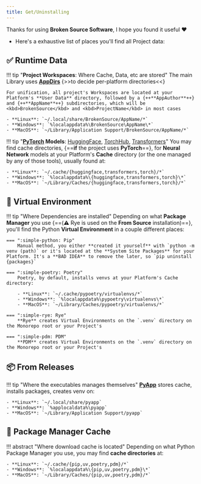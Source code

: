```yaml
---
title: Get/Uninstalling
---
```


Thanks for using **Broken Source Software**, I hope you found it useful ❤️

- Here's a exhaustive list of places you'll find all Project data:

## ✅ Runtime Data

!!! tip "**Project Workspaces**: Where Cache, Data, etc are stored"
    The main Library uses [**AppDirs**](https://pypi.org/project/appdirs) {>>to decide per-platform directories<<}

    For unification, all project's Workspaces are located at your Platform's **User Data** directory, followed by a {++**AppAuthor**++} and {++**AppName**++} subdirectories, which will be <kbd>BrokenSource</kbd> and <kbd>ProjectName</kbd> in most cases

    - **Linux**: `~/.local/share/BrokenSource/AppName/*`
    - **Windows**: `%localappdata%\BrokenSource\AppName\*`
    - **MacOS**: `~/Library/Application Support/BrokenSource/AppName/*`

!!! tip "**[**PyTorch**](https://pytorch.org/) Models**: [HuggingFace](https://huggingface.co/), [TorchHub](https://pytorch.org/hub/), [Transformers](https://github.com/huggingface/transformers)"
    You may find cache directories, {==**if** the project uses **PyTorch**==}, for **Neural Network** models at your Platform's **Cache** directory (or the one managed by any of those tools), usually found at:

    - **Linux**: `~/.cache/{huggingface,transformers,torch}/*`
    - **Windows**: `%localappdata%\{huggingface,transformers,torch}\*`
    - **MacOS**: `~/Library/Caches/{huggingface,transformers,torch}/*`

## 🐍 Virtual Environment

!!! tip "Where Dependencies are installed"
    Depending on what **Package Manager** you use {==(⚠️ Rye is used on the **From Source** installation)==}, you'll find the Python **Virtual Environment** in a couple different places:

    === ":simple-python: Pip"
        Manual method, you either **created it yourself** with `python -m venv (path)` or it's located at the **System Site Packages** for your Platform. It's a **BAD IDEA** to remove the later, so `pip uninstall {packages}`

    === ":simple-poetry: Poetry"
        Poetry, by default, installs venvs at your Platform's Cache directory:

        - **Linux**: `~/.cache/pypoetry/virtualenvs/*`
        - **Windows**: `%localappdata%\pypoetry\virtualenvs\*`
        - **MacOS**: `~/Library/Caches/pypoetry/virtualenvs/*`

    === ":simple-rye: Rye"
        **Rye** creates Virtual Environments on the `.venv` directory on the Monorepo root or your Project's

    === ":simple-pdm: PDM"
        **PDM** creates Virtual Environments on the `.venv` directory on the Monorepo root or your Project's

## 📦 From Releases

!!! tip "Where the executables manages themselves"
    [**PyApp**](https://github.com/ofek/pyapp) stores cache, installs packages, creates venv on:

    - **Linux**: `~/.local/share/pyapp`
    - **Windows**: `%applocaldata%\pyapp`
    - **MacOS**: `~/Library/Application Support/pyapp`

## 🔮 Package Manager Cache

!!! abstract "Where download cache is located"
    Depending on what Python Package Manager you use, you may find **cache directories** at:

    - **Linux**: `~/.cache/{pip,uv,poetry,pdm}/*`
    - **Windows**: `%localappdata%\{pip,uv,poetry,pdm}\*`
    - **MacOS**: `~/Library/Caches/{pip,uv,poetry,pdm}/*`
